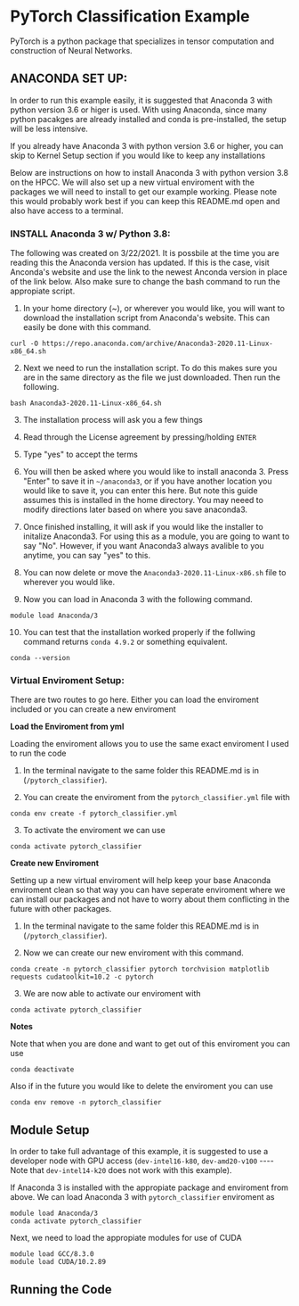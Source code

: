 # PyTorch Classification Example

PyTorch is a python package that specializes in tensor computation and
construction of Neural Networks.

## ANACONDA SET UP:

In order to run this example easily, it is suggested that Anaconda 3 with python 
version 3.6 or higer is used. With using Anaconda, since many python pacakges
are already installed and conda is pre-installed, the setup will be less intensive.

If you already have Anaconda 3 with python version 3.6 or higher, you can skip
to Kernel Setup section if you would like to keep any installations

Below are instructions on how to install Anaconda 3 with python version 3.8 on
the HPCC. We will also set up a new virtual enviroment with the packages we 
will need to install to get our example working. Please note this would probably
work best if you can keep this README.md open and also have access to a terminal.

### INSTALL Anaconda 3 w/ Python 3.8:

The following was created on 3/22/2021. It is possbile at the time you are reading
this the Anaconda version has updated. If this is the case, visit Anconda's website
and use the link to the newest Anconda version in place of the link below. Also
make sure to change the bash command to run the appropiate script.

1. In your home directory (~), or wherever you would like,
you will want to download the installation script from Anaconda's website. 
This can easily be done with this command.
```
curl -O https://repo.anaconda.com/archive/Anaconda3-2020.11-Linux-x86_64.sh
```

2. Next we need to run the installation script. To do this makes sure you are
in the same directory as the file we just downloaded. Then run the following.
```
bash Anaconda3-2020.11-Linux-x86_64.sh
```

3. The installation process will ask you a few things

4. Read through the License agreement by pressing/holding `ENTER`

5. Type "yes" to accept the terms

6. You will then be asked where you would like to install anaconda 3. 
Press "Enter" to save it in `~/anaconda3`, or if you have another location 
you would like to save it, you can enter this here. But note this guide 
assumes this is installed in the home directory. You may neeed to modify 
directions later based on where you save anaconda3.

7. Once finished installing, it will ask if you would like the installer to 
initalize Anaconda3. For using this as a module, you are going to want 
to say "No". However, if you want Anaconda3 always avalible to you anytime, 
you can say "yes" to this.

8. You can now delete or move the `Anaconda3-2020.11-Linux-x86.sh` file to 
wherever you would like.

9. Now you can load in Anaconda 3 with the following command.
```
module load Anaconda/3
```

10. You can test that the installation worked properly if the follwing command 
returns `conda 4.9.2` or something equivalent.
```
conda --version
```

### Virtual Enviroment Setup: 

There are two routes to go here. Either you can load the enviroment included
or you can create a new enviroment

**Load the Enviroment from yml**

Loading the enviroment allows you to use the same exact enviroment I used to 
run the code

1. In the terminal navigate to the same folder this README.md is in 
(`/pytorch_classifier`).

2. You can create the enviroment from the `pytorch_classifier.yml` file with
```
conda env create -f pytorch_classifier.yml
```

3. To activate the enviroment we can use
```
conda activate pytorch_classifier
```

**Create new Enviroment**

Setting up a new virtual enviroment will help keep your base Anaconda enviroment 
clean so that way you can have seperate enviroment where we can install our 
packages and not have to worry about them conflicting in the future with other
packages.

1. In the terminal navigate to the same folder this README.md is in 
(`/pytorch_classifier`).

2. Now we can create our new enviroment with this command.
```
conda create -n pytorch_classifier pytorch torchvision matplotlib requests cudatoolkit=10.2 -c pytorch
```

3. We are now able to activate our enviroment with 
```
conda activate pytorch_classifier
```

**Notes**

Note that when you are done and want to get out of this enviroment you can use
```
conda deactivate
```

Also if in the future you would like to delete the enviroment you can use
```
conda env remove -n pytorch_classifier
```

## Module Setup

In order to take full advantage of this example, it is suggested to use a
developer node with GPU access (`dev-intel16-k80`,
`dev-amd20-v100` ---- Note that `dev-intel14-k20` does not work with this
example).

If Anaconda 3 is installed with the appropiate package and enviroment from above.
We can load Anaconda 3 with `pytorch_classifier` enviroment as
```
module load Anaconda/3
conda activate pytorch_classifier
```

Next, we need to load the appropiate modules for use of CUDA
```
module load GCC/8.3.0
module load CUDA/10.2.89
```

## Running the Code


